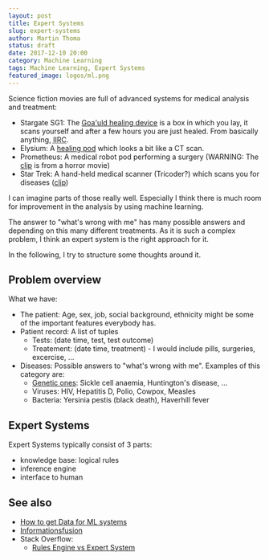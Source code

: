 ```yaml
---
layout: post
title: Expert Systems
slug: expert-systems
author: Martin Thoma
status: draft
date: 2017-12-10 20:00
category: Machine Learning
tags: Machine Learning, Expert Systems
featured_image: logos/ml.png
---
```

Science fiction movies are full of advanced systems for medical analysis and
treatment:

* Stargate SG1: The [Goa'uld healing device](http://stargate.wikia.com/wiki/Goa%27uld_healing_device)
  is a box in which you lay, it scans yourself and after a few hours you are
  just healed. From basically anything, <abbr title="if I remember correctly">IIRC</abbr>.
* Elysium: A [healing pod](https://www.youtube.com/watch?v=RyMoJHf7rCQ) which
  looks a bit like a CT scan.
* Prometheus: A medical robot pod performing a surgery (WARNING: The [clip](https://www.youtube.com/watch?v=6-DOeEkqOZg) is from a horror movie)
* Star Trek: A hand-held medical scanner (Tricoder?) which scans you for diseases ([clip](https://www.youtube.com/watch?v=IHd9bYGJtoI))

I can imagine parts of those really well. Especially I think there is much room
for improvement in the analysis by using machine learning.

The answer to "what's wrong with me" has many possible answers and depending on
this many different treatments. As it is such a complex problem, I think an
expert system is the right approach for it.

In the following, I try to structure some thoughts around it.


## Problem overview

What we have:

* The patient: Age, sex, job, social background, ethnicity might be some of the
               important features everybody has.
* Patient record: A list of tuples
    * Tests: (date time, test, test outcome)
    * Treatement: (date time, treatment) - I would include pills, surgeries, excercise, ...
* Diseases: Possible answers to "what's wrong with me". Examples of this category
  are:
    * [Genetic ones](https://en.wikipedia.org/wiki/Genetic_disorder): Sickle cell anaemia, Huntington's disease, ...
    * Viruses: HIV, Hepatitis D, Polio, Cowpox, Measles
    * Bacteria: Yersinia pestis (black death), Haverhill fever


<!-- ## Other stuff

You might have expected something about logical inference,  -->

## Expert Systems

Expert Systems typically consist of 3 parts:

* knowledge base: logical rules
* inference engine
* interface to human


## See also

* [How to get Data for ML systems](https://martin-thoma.com/ml-get-data/)
* [Informationsfusion](https://martin-thoma.com/informationsfusion/)
* Stack Overflow:
    * [Rules Engine vs Expert System](https://stackoverflow.com/q/1687734/562769)
